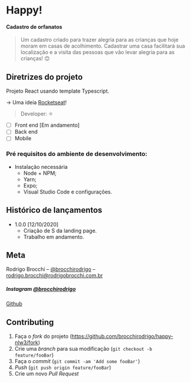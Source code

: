 # Happy!
 #### Cadastro de orfanatos
> Um cadastro criado para trazer alegria para as crianças que hoje moram em casas de acolhimento.
    Cadastrar uma casa facilitará sua localização e a visita das pessoas que vão levar alegria para as crianças! :blush:

## Diretrizes do projeto

Projeto React usando template Typescript.

 -> Uma ideia [Rocketseat](https://rocketseat.com.br/)!
 
> Developer: :atom_symbol:

- [ ] Front end [Em andamento]
- [ ] Back end
- [ ] Mobile

### Pré requisitos do ambiente de desenvolvimento:

* Instalação necessária
  - Node + NPM;
  - Yarn;
  - Expo;
  - Visual Studio Code e configurações.

## Histórico de lançamentos

* 1.0.0 [12/10/2020]
    * Criação de S da landing page.
    * Trabalho em andamento.

## Meta

Rodrigo Brocchi – [@brocchirodrigo](https://twitter.com/brocchirodrigo) – rodrigo.brocchi@rodrigobrocchi.com.br

##### Instagram [@brocchirodrigo](https://www.instagram.com/brocchirodrigo/)

[Github](https://github.com/brocchirodrigo/)

## Contributing

1. Faça o _fork_ do projeto (<https://github.com/brocchirodrigo/happy-nlw3/fork>)
2. Crie uma _branch_ para sua modificação (`git checkout -b feature/fooBar`)
3. Faça o _commit_ (`git commit -am 'Add some fooBar'`)
4. _Push_ (`git push origin feature/fooBar`)
5. Crie um novo _Pull Request_
